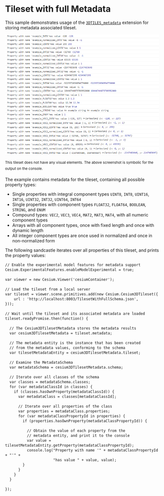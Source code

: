 # Tileset with full Metadata

This sample demonstrates usage of the [`3DTILES_metadata`](https://github.com/CesiumGS/3d-tiles/tree/main/extensions/3DTILES_metadata) extension for storing metadata associated tileset.

![TilesetWithFullsetMetadata](screenshot/TilesetWithFullMetadata.png)

<sup>This tileset does not have any visual elements. The above screenshot is symbolic for the output on the console.</sup>

The example contains metadata for the tileset, containing all possible property types:

- Single properties with integral component types `UINT8`, `INT8`, `UINT16`, `INT16`, `UINT32`, `INT32`, `UINT64`, `INT64`
- Single properties with component types `FLOAT32`, `FLOAT64`, `BOOLEAN`, `STRING`, and `ENUM`
- Compound types: `VEC2`, `VEC3`, `VEC4`, `MAT2`, `MAT3`, `MAT4`, with all numeric component types 
- Arrays with all component types, once with fixed length and once with dynamic length
- All integer component types are once used in normalized and once in non-normalized form

The following sandcastle iterates over all properties of this tileset, and prints the property values:

```
// Enable the experimental model features for metadata support
Cesium.ExperimentalFeatures.enableModelExperimental = true;

var viewer = new Cesium.Viewer('cesiumContainer');

// Load the tileset from a local server
var tileset = viewer.scene.primitives.add(new Cesium.Cesium3DTileset({
    url : 'http://localhost:8003/TilesetWithFullSchema.json',
}));

// Wait until the tileset and its associated metadata are loaded
tileset.readyPromise.then(function() {
  
  // The Cesium3DTilesetMetadata stores the metadata results
  var cesium3DTilesetMetadata = tileset.metadata;
  
  // The metadata entity is the instance that has been created
  // from the metadata values, conforming to the schema
  var tilesetMetadataEntity = cesium3DTilesetMetadata.tileset;
  
  // Examine the MetadataSchema 
  var metadataSchema = cesium3DTilesetMetadata.schema;
  
  // Iterate over all classes of the schema
  var classes = metadataSchema.classes;
  for (var metadataClassId in classes) {
    if (classes.hasOwnProperty(metadataClassId)) {
      var metadataClass = classes[metadataClassId];
      
      // Iterate over all properties of the class
      var properties = metadataClass.properties;
      for (var metadataClassPropertyId in properties) {
        if (properties.hasOwnProperty(metadataClassPropertyId)) {

          // Obtain the value of each property from the
          // metadata entity, and print it to the console
          var value = tilesetMetadataEntity.getProperty(metadataClassPropertyId);
          console.log("Property with name '" + metadataClassPropertyId + "'" +
                      "has value " + value, value);
        }
      }
    }
  }
  
});
```

